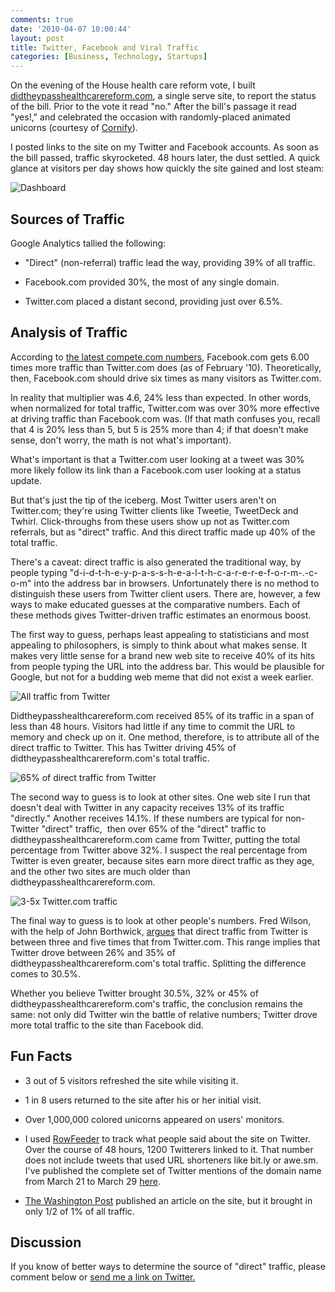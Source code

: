 ```yaml
---
comments: true
date: '2010-04-07 10:00:44'
layout: post
title: Twitter, Facebook and Viral Traffic
categories: [Business, Technology, Startups]
---
```


On the evening of the House health care reform vote, I built  [didtheypasshealthcarereform.com](http://didtheypasshealthcarereform.com), a single serve site, to report the status of the bill. Prior to the vote it read "no." After the bill's passage it read "yes!," and celebrated the occasion with randomly-placed animated unicorns (courtesy of [Cornify](http://cornify.com/)).

I posted links to the site on my Twitter and Facebook accounts. As soon as the bill passed, traffic skyrocketed. 48 hours later, the dust settled. <!--more--> A quick glance at visitors per day shows how quickly the site gained and lost steam:

![Dashboard](http://robby-blog.s3.amazonaws.com/2010/twitter-facebook-and-viral-traffic/dashboard.png)

## Sources of Traffic

Google Analytics tallied the following:

* "Direct" (non-referral) traffic lead the way, providing 39% of all traffic.

* Facebook.com provided 30%, the most of any single domain.

* Twitter.com placed a distant second, providing just over 6.5%.

## Analysis of Traffic

According to [the latest compete.com numbers](http://siteanalytics.compete.com/facebook.com+twitter.com/), Facebook.com gets 6.00 times more traffic than Twitter.com does (as of February '10). Theoretically, then, Facebook.com should drive six times as many visitors as Twitter.com.

In reality that multiplier was 4.6, 24% less than expected. In other words, when normalized for total traffic, Twitter.com was over 30% more effective at driving traffic than Facebook.com was. (If that math confuses you, recall that 4 is 20% less than 5, but 5 is 25% more than 4; if that doesn't make sense, don't worry, the math is not what's important).

What's important is that a Twitter.com user looking at a tweet was 30% more likely follow its link than a Facebook.com user looking at a status update.

But that's just the tip of the iceberg. Most Twitter users aren't on Twitter.com; they're using Twitter clients like Tweetie, TweetDeck and Twhirl. Click-throughs from these users show up not as Twitter.com referrals, but as "direct" traffic. And this direct traffic made up 40% of the total traffic.

There's a caveat: direct traffic is also generated the traditional way, by people typing "d-i-d-t-h-e-y-p-a-s-s-h-e-a-l-t-h-c-a-r-e-r-e-f-o-r-m-.-c-o-m" into the address bar in browsers. Unfortunately there is no method to distinguish these users from Twitter client users. There are, however, a few ways to make educated guesses at the comparative numbers. Each of these methods gives Twitter-driven  traffic estimates an enormous boost.

The first way to guess, perhaps least appealing to statisticians and most appealing to philosophers, is simply to think about what makes sense. It makes very little sense for a  brand new web site to receive 40% of its hits from people typing the URL  into the address bar. This would be plausible for Google, but not for a budding web meme that did not exist a week earlier.

![All traffic from Twitter](http://robby-blog.s3.amazonaws.com/2010/twitter-facebook-and-viral-traffic/all_direct_traffic_from_twitter.png)

Didtheypasshealthcarereform.com received 85% of its traffic in a span of less  than 48 hours. Visitors had little if any time to commit the URL to memory and check up on it. One method, therefore, is to attribute all of the direct traffic to Twitter. This  has Twitter driving 45% of didtheypasshealthcarereform.com's  total traffic.

![65% of direct traffic from Twitter](http://robby-blog.s3.amazonaws.com/2010/twitter-facebook-and-viral-traffic/65_of_direct_traffic_from_twitter.png)

The second way to guess is to look at other sites. One web site I run that doesn't deal with Twitter in any capacity receives 13% of its traffic "directly." Another receives 14.1%. If these numbers are typical for non-Twitter "direct" traffic,  then over 65% of the "direct" traffic to didtheypasshealthcarereform.com came from Twitter, putting the total percentage from Twitter above 32%. I suspect the real percentage from Twitter is even greater, because sites earn more direct traffic as they age, and the other two sites are much older than didtheypasshealthcarereform.com.

![3-5x Twitter.com traffic](http://robby-blog.s3.amazonaws.com/2010/twitter-facebook-and-viral-traffic/direct_twitter_traffic_3-5x_twitter_com_traffic.png)

The final way to guess is to look at other people's numbers. Fred Wilson, with the help of John Borthwick, [argues](http://www.avc.com/a_vc/2010/01/twittercom-vs-the-twitter-ecosystem.html) that  direct traffic from Twitter is between three and five times that from Twitter.com. This range implies that Twitter drove between 26% and 35% of didtheypasshealthcarereform.com's total traffic. Splitting the difference comes to 30.5%.

Whether you believe Twitter brought 30.5%, 32% or 45% of didtheypasshealthcarereform.com's traffic, the conclusion remains the same: not only did Twitter win the  battle of relative numbers; Twitter drove more total traffic to the site than Facebook did.

## Fun Facts

* 3 out of 5 visitors refreshed the site while visiting it.

* 1 in 8 users returned to the site after his or her initial visit.

* Over 1,000,000 colored unicorns appeared on users' monitors.

* I used [RowFeeder](https://rowfeeder.com/) to track what people  said about the site on Twitter. Over the course of 48 hours, 1200  Twitterers linked to it. That number does not include  tweets that used URL shorteners like bit.ly or awe.sm. I've published  the complete set of Twitter mentions of the domain name from March 21 to  March 29 [here](http://spreadsheets.google.com/pub?key=tkgH7yyawLVdhDQjycl7kiQ&single=true&gid=0&output=html).

* [The Washington Post](http://voices.washingtonpost.com/44/2010/03/at-single-serving-health-care.html) published an article on the site, but it brought in only 1/2 of 1% of all traffic.

## Discussion

If you know of better ways to determine the source of "direct" traffic, please comment below or [send me a link on Twitter.](http://twitter.com/freerobby)
